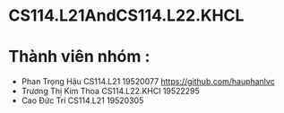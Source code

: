 # CS114.L21AndCS114.L22.KHCL
# Thành viên nhóm :
- Phan Trọng Hậu CS114.L21 19520077 https://github.com/hauphanlvc
- Trương Thị Kim Thoa CS114.L22.KHCl 19522295
- Cao Đức Trí CS114.L21 19520305 
